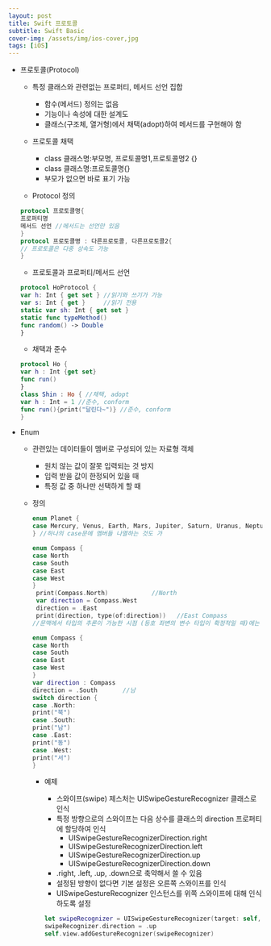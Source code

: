 ```yaml
---
layout: post
title: Swift 프로토콜
subtitle: Swift Basic
cover-img: /assets/img/ios-cover,jpg
tags: [iOS]
---
```



- 프로토콜(Protocol)
    - 특정 클래스와 관련없는 프로퍼티, 메서드 선언 집합
        - 함수(메서드) 정의는 없음
        - 기능이나 속성에 대한 설계도
        - 클래스(구조체, 열거형)에서 채택(adopt)하여 메서드를 구현해야 함

    - 프로토콜 채택
        - class 클래스명:부모명, 프로토콜명1,프로토콜명2 {}
        - class 클래스명:프로토콜명{}
        - 부모가 없으면 바로 표기 가능

    - Protocol 정의

    ```swift
    protocol 프로토콜명{
    프로퍼티명
    메서드 선언 //메서드는 선언만 있음
    }
    protocol 프로토콜명 : 다른프로토콜, 다른프로토콜2{
    // 프로토콜은 다중 상속도 가능
    }
    ```

    - 프로토콜과 프로퍼티/메서드 선언

    ```swift
    protocol HoProtocol {
    var h: Int { get set } //읽기와 쓰기가 가능
    var s: Int { get }     //읽기 전용
    static var sh: Int { get set }
    static func typeMethod()
    func random() -> Double
    }
    ```

    - 채택과 준수

    ```swift
    protocol Ho { 
    var h : Int {get set} 
    func run() 
    }
    class Shin : Ho { //채택, adopt
    var h : Int = 1 //준수, conform 
    func run(){print("달린다~")} //준수, conform 
    }
    ```

- Enum
    - 관련있는 데이터들이 멤버로 구성되어 있는 자료형 객체
        - 원치 않는 값이 잘못 입력되는 것 방지
        - 입력 받을 값이 한정되어 있을 때
        - 특정 값 중 하나만 선택하게 할 때
    - 정의

        ```swift
        enum Planet {
        case Mercury, Venus, Earth, Mars, Jupiter, Saturn, Uranus, Neptune
        } //하나의 case문에 멤버들 나열하는 것도 가
        ```

        ```swift
        enum Compass {
        case North
        case South
        case East
        case West
        }
         print(Compass.North)            //North
         var direction = Compass.West
         direction = .East
         print(direction, type(of:direction))   //East Compass
        //문맥에서 타입의 추론이 가능한 시점 (등호 좌변의 변수 타입이 확정적일 때)에는 열거형명 생략 가능
        ```

        ```swift
        enum Compass {
        case North
        case South
        case East
        case West
        }
        var direction : Compass
        direction = .South       //남
        switch direction {
        case .North:
        print("북")
        case .South:
        print("남")    
        case .East:
        print("동")
        case .West:
        print("서")
        }
        ```

        - 예제
            - 스와이프(swipe) 제스처는 UISwipeGestureRecognizer 클래스로 인식
            - 특정 방향으로의 스와이프는 다음 상수를 클래스의 direction 프로퍼티에 할당하여 인식
                - UISwipeGestureRecognizerDirection.right
                - UISwipeGestureRecognizerDirection.left
                - UISwipeGestureRecognizerDirection.up
                - UISwipeGestureRecognizerDirection.down
            - .right, .left, .up, .down으로 축약해서 쓸 수 있음
            - 설정된 방향이 없다면 기본 설정은 오른쪽 스와이프를 인식
            - UISwipeGestureRecognizer 인스턴스를 위쪽 스와이프에 대해 인식하도록 설정

            ```swift
            let swipeRecognizer = UISwipeGestureRecognizer(target: self, action: "swipeDetected")
            swipeRecognizer.direction = .up
            self.view.addGestureRecognizer(swipeRecognizer)
            ```
